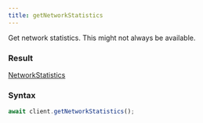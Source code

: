 ```yaml
---
title: getNetworkStatistics
---
```


Get network statistics. This might not always be available.


### Result 

<div class="font-mono"><a href="/types/networkstatistics"  >NetworkStatistics</a></div>

### Syntax

```ts
await client.getNetworkStatistics();
```



